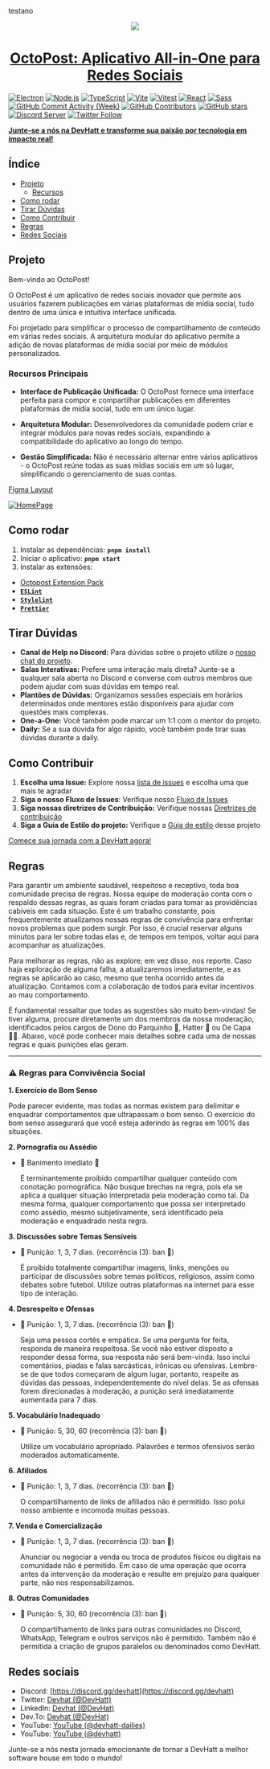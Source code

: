 testano
<p align="center">
  <a href="#1-catálogo-de-pets-personalizado">
    <picture>
      <source media="(prefers-color-scheme: dark)" srcset="https://camo.githubusercontent.com/4678ce4f354721b2fc6f9d212bb7acd2d1c582494db1ca6cd7da2a1e84b6bcfa/68747470733a2f2f692e696d6775722e636f6d2f6a7147436848722e706e67">
      <img src=".https://camo.githubusercontent.com/4678ce4f354721b2fc6f9d212bb7acd2d1c582494db1ca6cd7da2a1e84b6bcfa/68747470733a2f2f692e696d6775722e636f6d2f6a7147436848722e706e67" >
    </picture>
    <h1 align="center">OctoPost: Aplicativo All-in-One para Redes Sociais</h1>
  </a>
</p>

[![Electron](https://img.shields.io/badge/Electron-47848F?logo=electron&logoColor=white)](https://www.electronjs.org/)
[![Node.js](https://img.shields.io/badge/Node.js-green?logo=node.js&logoColor=white)](https://nodejs.org/)
[![TypeScript](https://img.shields.io/badge/TypeScript-3178C6?logo=typescript&logoColor=white)](https://www.typescriptlang.org/)
[![Vite](https://img.shields.io/badge/Vite-646CFF?logo=vite&logoColor=white)](https://vitejs.dev/)
[![Vitest](https://img.shields.io/badge/Vitest-646CFF?logo=vitest&logoColor=white)](https://vitest.dev/)
[![React](https://img.shields.io/badge/React-blue?logo=react&logoColor=white)](https://reactjs.org/)
[![Sass](https://img.shields.io/badge/Sass-FF69B4?logo=sass&logoColor=white)](https://sass-lang.com/)
[![GitHub Commit Activity (Week)](https://img.shields.io/github/commit-activity/w/devhatt/octopost)](https://github.com/devhatt/octopost/pulse)
[![GitHub Contributors](https://img.shields.io/github/contributors/devhatt/octopost)](https://github.com/devhatt/octopost/contributors)
[![GitHub stars](https://img.shields.io/github/stars/devhatt/octopost.svg?style=social&label=Star&maxAge=2592000)](https://GitHub.com/devhatt/octopost/stargazers/)
[![Discord Server](https://img.shields.io/discord/308323056592486420?color=7289DA&label=Discord&logo=discord&logoColor=white)](https://discord.gg/devhatt)
[![Twitter Follow](https://img.shields.io/twitter/follow/DevHatt?style=social)](https://twitter.com/DevHatt)

[**Junte-se a nós na DevHatt e transforme sua paixão por tecnologia em impacto real!**](https://discord.gg/devhatt)

## Índice

- [Projeto](#projeto)
  - [Recursos](#recursos-principais)
- [Como rodar](#como-rodar)
- [Tirar Dúvidas](#tirar-dúvidas)
- [Como Contribuir](#como-contribuir)
- [Regras](#regras)
- [Redes Sociais](#redes-sociais)

## **Projeto**

Bem-vindo ao OctoPost!

O OctoPost é um aplicativo de redes sociais inovador que permite aos usuários fazerem publicações em várias plataformas de mídia social, tudo dentro de uma única e intuitiva interface unificada.

Foi projetado para simplificar o processo de compartilhamento de conteúdo em várias redes sociais. A arquitetura modular do aplicativo permite a adição de novas plataformas de mídia social por meio de módulos personalizados.

### **Recursos Principais**

- **Interface de Publicação Unificada:** O OctoPost fornece uma interface perfeita para compor e compartilhar publicações em diferentes plataformas de mídia social, tudo em um único lugar.

- **Arquitetura Modular:** Desenvolvedores da comunidade podem criar e integrar módulos para novas redes sociais, expandindo a compatibilidade do aplicativo ao longo do tempo.

- **Gestão Simplificada:** Não é necessário alternar entre vários aplicativos - o OctoPost reúne todas as suas mídias sociais em um só lugar, simplificando o gerenciamento de suas contas.

[Figma Layout](https://www.figma.com/file/peiX1rvJum4D1RV99Fchqw/Layout-Octo?type=design&node-id=54395-66&mode=design)

[![HomePage](./docs/img/banner.png)](https://www.figma.com/file/peiX1rvJum4D1RV99Fchqw/Layout-Octo?type=design&node-id=54395-66&mode=design)

## Como rodar

1. Instalar as dependências: **`pnpm install`**
2. Iniciar o aplicativo: **`pnpm start`**
3. Instalar as extensões:

- [Octopost Extension Pack](https://marketplace.visualstudio.com/items?itemName=DevHat.octopost-extension-pack)
- [**`ESLint`**](https://marketplace.visualstudio.com/items?itemName=dbaeumer.vscode-eslint)
- [**`Stylelint`**](https://marketplace.visualstudio.com/items?itemName=stylelint.vscode-stylelint)
- [**`Prettier`**](https://marketplace.visualstudio.com/items?itemName=SimonSiefke.prettier-vscode)

## Tirar Dúvidas

- **Canal de Help no Discord:** Para dúvidas sobre o projeto utilize o [nosso chat do projeto](https://discord.com/channels/1032763359835213954/1137214858346119209).
- **Salas Interativas:** Prefere uma interação mais direta? Junte-se a qualquer sala aberta no Discord e converse com outros membros que podem ajudar com suas dúvidas em tempo real.
- **Plantões de Dúvidas:** Organizamos sessões especiais em horários determinados onde mentores estão disponíveis para ajudar com questões mais complexas.
- **One-a-One:** Você também pode marcar um 1:1 com o mentor do projeto.
- **Daily:** Se a sua dúvida for algo rápido, você também pode tirar suas dúvidas durante a daily.

## Como Contribuir

1. **Escolha uma Issue:** Explore nossa [lista de issues](https://github.com/devhatt/octopost/issues) e escolha uma que mais te agradar
2. **Siga o nosso Fluxo de Issues**: Verifique nosso [Fluxo de Issues](./docs/FLOWISSUE.md)
3. **Siga nossas diretrizes de Contribuição:** Verifique nossas [Diretrizes de contribuição](./docs/CONTRIBUTING.md)
4. **Siga a Guia de Estilo do projeto:** Verifique a [Guia de estilo](./docs/STYLEGUIDE.md) desse projeto

[Comece sua jornada com a DevHatt agora!](https://discord.gg/devhatt)

## Regras

Para garantir um ambiente saudável, respeitoso e receptivo, toda boa comunidade precisa de regras. Nossa equipe de moderação conta com o respaldo dessas regras, as quais foram criadas para tomar as providências cabíveis em cada situação. Este é um trabalho constante, pois frequentemente atualizamos nossas regras de convivência para enfrentar novos problemas que podem surgir. Por isso, é crucial reservar alguns minutos para ler sobre todas elas e, de tempos em tempos, voltar aqui para acompanhar as atualizações.

Para melhorar as regras, não as explore; em vez disso, nos reporte. Caso haja exploração de alguma falha, a atualizaremos imediatamente, e as regras se aplicarão ao caso, mesmo que tenha ocorrido antes da atualização. Contamos com a colaboração de todos para evitar incentivos ao mau comportamento.

É fundamental ressaltar que todas as sugestões são muito bem-vindas! Se tiver alguma, procure diretamente um dos membros da nossa moderação, identificados pelos cargos de Dono do Parquinho 🎠, Hatter 🤠 ou De Capa 🐱‍🏍. Abaixo, você pode conhecer mais detalhes sobre cada uma de nossas regras e quais punições elas geram.

---

### **⚠️ Regras para Convivência Social**

**1. Exercício do Bom Senso**

Pode parecer evidente, mas todas as normas existem para delimitar e enquadrar comportamentos que ultrapassam o bom senso. O exercício do bom senso assegurará que você esteja aderindo às regras em 100% das situações.

**2. Pornografia ou Assédio**

- 🚫 Banimento imediato 🔨

  É terminantemente proibido compartilhar qualquer conteúdo com conotação pornográfica. Não busque brechas na regra, pois ela se aplica a qualquer situação interpretada pela moderação como tal. Da mesma forma, qualquer comportamento que possa ser interpretado como assédio, mesmo subjetivamente, será identificado pela moderação e enquadrado nesta regra.

**3. Discussões sobre Temas Sensíveis**

- 🚫 Punição: 1, 3, 7 dias. (recorrência (3): ban 🔨)

  É proibido totalmente compartilhar imagens, links, menções ou participar de discussões sobre temas políticos, religiosos, assim como debates sobre futebol. Utilize outras plataformas na internet para esse tipo de interação.

**4. Desrespeito e Ofensas**

- 🚫 Punição: 1, 3, 7 dias. (recorrência (3): ban 🔨)

  Seja uma pessoa cortês e empática. Se uma pergunta for feita, responda de maneira respeitosa. Se você não estiver disposto a responder dessa forma, sua resposta não será bem-vinda. Isso inclui comentários, piadas e falas sarcásticas, irônicas ou ofensivas. Lembre-se de que todos começaram de algum lugar, portanto, respeite as dúvidas das pessoas, independentemente do nível delas. Se as ofensas forem direcionadas à moderação, a punição será imediatamente aumentada para 7 dias.

**5. Vocabulário Inadequado**

- 🚫 Punição: 5, 30, 60 (recorrência (3): ban 🔨)

  Utilize um vocabulário apropriado. Palavrões e termos ofensivos serão moderados automaticamente.

**6. Afiliados**

- 🚫 Punição: 1, 3, 7 dias. (recorrência (3): ban 🔨)

  O compartilhamento de links de afiliados não é permitido. Isso polui nosso ambiente e incomoda muitas pessoas.

**7. Venda e Comercialização**

- 🚫 Punição: 1, 3, 7 dias. (recorrência (3): ban 🔨)

  Anunciar ou negociar a venda ou troca de produtos físicos ou digitais na comunidade não é permitido. Em caso de uma operação que ocorra antes da intervenção da moderação e resulte em prejuízo para qualquer parte, não nos responsabilizamos.

**8. Outras Comunidades**

- 🚫 Punição: 5, 30, 60 (recorrência (3): ban 🔨)

  O compartilhamento de links para outras comunidades no Discord, WhatsApp, Telegram e outros serviços não é permitido. Também não é permitida a criação de grupos paralelos ou denominados como DevHatt.

## Redes sociais

- Discord: [https://discord.gg/devhatt](https://discord.gg/devhatt)
- Twitter: [Devhat (@DevHatt)](https://twitter.com/DevHatt)
- LinkedIn: [Devhat (@DevHat)](https://www.linkedin.com/company/dev-hat/)
- Dev.To: [Devhat (@DevHat)](https://dev.to/devhat)
- YouTube: [YouTube (@devhatt-dailies)](https://www.youtube.com/@devhatt-dailies)
- YouTube: [YouTube (@devhatt)](https://www.youtube.com/@devhatt)

Junte-se a nós nesta jornada emocionante de tornar a DevHatt a melhor software house em todo o mundo!
